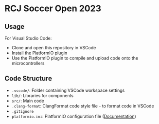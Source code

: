 # RCJ Soccer Open 2023

## Usage

For Visual Studio Code:

- Clone and open this repository in VSCode
- Install the PlatformIO plugin
- Use the PlatformIO plugin to compile and upload code onto the microcontrollers

## Code Structure
- `.vscode/`: Folder containing VSCode workspace settings
- `lib/`: Libraries for components
- `src/`: Main code
- `.clang-format`: ClangFormat code style file - to format code in VSCode
- `.gitignore`
- `platformio.ini`: PlatformIO configuration file ([Documentation](https://docs.platformio.org/en/stable/projectconf/index.html))
